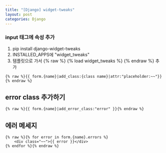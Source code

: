 ```yaml
---
title: "[Django] widget-tweaks"
layout: post
categories: Django
---
```


### input 태그에 속성 추가
1. pip install django-widget-tweaks
2. INSTALLED_APPS에 "widget_tweaks"
3. 템플릿으로 가서 {% raw %} {% load widget_tweaks %} {% endraw %} 추가

```django
{% raw %}{{ form.{name}|add_class:{class name}|attr:"placeholder:~~"}} {% endraw %}
```


## error class 추가하기
```django
{% raw %}{{ form.{name}|add_error_class:"error" }}{% endraw %}
```


## 에러 메세지
```django
{% raw %}{% for error in form.{name}.errors %}
    <div class="~~">{{ error }}</div>
{% endfor %}{% endraw %} 
```


